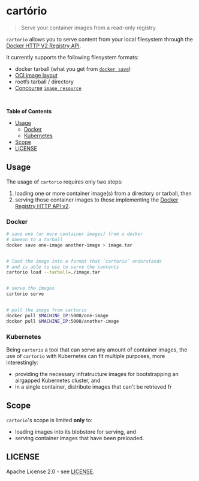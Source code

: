 # cartório

> Serve your container images from a read-only registry.

`cartorio` allows you to serve content from your local filesystem through the [Docker HTTP V2 Registry API](https://docs.docker.com/registry/spec/api/).

It currently supports the following filesystem formats:

- docker tarball (what you get from [`docker save`](https://docs.docker.com/engine/reference/commandline/save/))
- [OCI image layout](https://github.com/opencontainers/image-spec/blob/master/image-layout.md)
- rootfs tarball / directory
- [Concourse](https://concourse-ci.org/) [`image_resource`](https://concourse-ci.org/tasks.html#task-image-resource)

<br />

**Table of Contents**

<!-- START doctoc generated TOC please keep comment here to allow auto update -->
<!-- DON'T EDIT THIS SECTION, INSTEAD RE-RUN doctoc TO UPDATE -->


- [Usage](#usage)
  - [Docker](#docker)
  - [Kubernetes](#kubernetes)
- [Scope](#scope)
- [LICENSE](#license)

<!-- END doctoc generated TOC please keep comment here to allow auto update -->


## Usage


The usage of `cartorio` requires only two steps:

1. loading one or more container image(s) from a directory or tarball, then
2. serving those container images to those implementing the [Docker Registry HTTP API v2](https://docs.docker.com/registry/spec/api/).



### Docker

```sh
# save one (or more container images) from a docker 
# daemon to a tarball
docker save one-image another-image > image.tar


# load the image into a format that `cartorio` understands
# and is able to use to serve the contents
cartorio load --tarball=./image.tar


# serve the images
cartorio serve


# pull the image from cartorio
docker pull $MACHINE_IP:5000/one-image
docker pull $MACHINE_IP:5000/another-image
```


### Kubernetes

Being `cartorio` a tool that can serve any amount of container images, the use of `cartorio` with Kubernetes
can fit multiple purposes, more interestingly:

- providing the necessary infratructure images for bootstrapping an airgapped Kubernetes cluster, and
- in a single container, distribute images that can't be retrieved fr



## Scope

`cartorio`'s scope is limited **only** to:

- loading images into its blobstore for serving, and
- serving container images that have been preloaded.



## LICENSE

Apache License 2.0 - see [LICENSE](./LICENSE).


